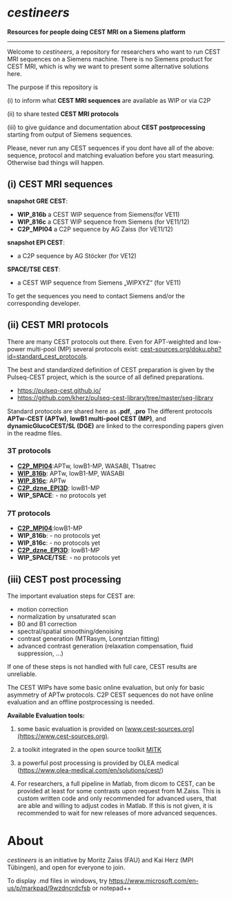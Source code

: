 # *cestineers*
**Resources for people doing CEST MRI on a Siemens platform**
* * *
Welcome to *cestineers*, a repository for researchers who want to run CEST MRI sequences on a Siemens machine. There is no Siemens product for CEST MRI, which is why we want to present some alternative solutions here.

The purpose if this repository is

(i) to inform what **CEST MRI sequences** are available as WIP or via C2P

(ii) to share tested **CEST MRI protocols**

(iii) to give guidance and documentation about **CEST postprocessing** starting from output of Siemens sequences.


Please, never run any CEST sequences if you dont have all of the above: sequence, protocol and matching evaluation before you start measuring. Otherwise bad things will happen.

## (i) CEST MRI sequences ##

**snapshot GRE CEST**:
 - **WIP_816b** a CEST WIP sequence from Siemens(for VE11)
 - **WIP_816c** a CEST WIP sequence from Siemens (for VE11/12)
 - **C2P_MPI04** a C2P sequence by AG Zaiss (for VE11/12)

**snapshot EPI CEST**:
 - a C2P sequence by AG Stöcker (for VE12)

**SPACE/TSE CEST**:
 - a CEST WIP sequence from Siemens „WIPXYZ“ (for VE11)

To get the sequences you need to contact Siemens and/or the corresponding developer.
   
## (ii) CEST MRI protocols ##
There are many CEST protocols out there. Even for APT-weighted and low-power multi-pool (MP) several protocols exist: [cest-sources.org/doku.php?id=standard_cest_protocols](http://cest-sources.org/doku.php?id=standard_cest_protocols). 

The best and standardized definition of CEST preparation is given by the Pulseq-CEST project, which is the source of all defined preparations.
 - https://pulseq-cest.github.io/
 - https://github.com/kherz/pulseq-cest-library/tree/master/seq-library

Standard protocols are shared here as **.pdf**, **.pro** 
The different protocols **APTw-CEST (APTw)**, **lowB1 multi-pool CEST (MP)**, and **dynamicGlucoCEST/SL (DGE)** are linked to the corresponding papers given in the readme files.

### 3T protocols ###
 - **[C2P_MPI04](prot/3T/snapshot_GRE/)**:APTw, lowB1-MP, WASABI, T1satrec
 - **[WIP_816b](prot/3T/snapshot_GRE/)**: APTw, lowB1-MP, WASABI
 - **[WIP_816c](prot/3T/snapshot_GRE/)**: APTw
 - **[C2P_dzne_EPI3D](prot/3T/snapshot_EPI3D/)**: lowB1-MP
 - **WIP_SPACE**: - no protocols yet

### 7T protocols ###
 - **[C2P_MPI04](/prot/7T/snapshot_GRE/)**:lowB1-MP
 - **WIP_816b**: - no protocols yet
 - **WIP_816c**: - no protocols yet
 - **[C2P_dzne_EPI3D](prot/7T/snapshot_EPI3D/)**: lowB1-MP
 - **WIP_SPACE/TSE**: - no protocols yet

## (iii) CEST post processing ##
The important evaluation steps for CEST are:
 - motion correction
 - normalization by unsaturated scan
 - B0 and B1 correction
 - spectral/spatial smoothing/denoising
 - contrast generation (MTRasym, Lorentzian fitting)
 - advanced contrast generation (relaxation compensation, fluid suppression, ...)
 
 If one of these steps is not handled with full care, CEST results are unreliable.

The CEST WIPs have some basic online evaluation, but only for  basic asymmetry of APTw protocols.
C2P CEST sequences do not have online evaluation and an offline postprocessing is needed.

**Available Evaluation tools:**

 1. some basic evaluation is provided on [www.cest-sources.org](https://www.cest-sources.org).
 
 2. a toolkit integrated in the open source toolkit [MITK](https://www.mitk.org/wiki/The_Medical_Imaging_Interaction_Toolkit_(MITK))
 
 4. a powerful post processing is provided by OLEA medical (https://www.olea-medical.com/en/solutions/cest/)
 
 5. For researchers, a full pipeline in Matlab, from dicom to CEST, can be provided at least for some contrasts upon request from M.Zaiss.
 This is custom written code and only recommended for advanced users, that are able and willing to adjust codes in Matlab.
 If this is not given, it is recommended to wait for new releases of more advanced sequences.
 
 
   
# About
*cestineers* is an initiative by Moritz Zaiss (FAU) and Kai Herz (MPI Tübingen), and open for everyone to join. 

 To display .md files in windows, try https://www.microsoft.com/en-us/p/markpad/9wzdncrdcfsb or notepad++
 
 
